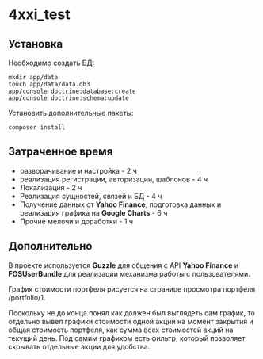 4xxi_test
=========

## Установка
Необходимо создать БД:
```
mkdir app/data
touch app/data/data.db3
app/console doctrine:database:create 
app/console doctrine:schema:update
```
Установить дополнительные пакеты:
```
composer install
```


## Затраченное время
- разворачивание и настройка - 2 ч
- реализация регистрации, авторизации, шаблонов - 4 ч
- Локализация - 2 ч
- Реализация сущностей, связей и БД - 4 ч
- Получение данных от **Yahoo Finance**, подготовка данных и реализация графика на **Google Charts** - 6 ч
- Прочие мелочи и доработки - 1 ч

## Дополнительно
В проекте используется **Guzzle** для общения с API **Yahoo Finance** и **FOSUserBundle** для реализации механизма работы с пользователями.

График стоимости портфеля рисуется на странице просмотра портфеля /portfolio/1. 

Поскольку не до конца понял как должен был выглядеть сам график, то отдельно вывел графики стоимости одной акции на момент закрытия и общая стоимость портфеля, как сумма всех стоимостей акций на текущий день. Под самим графиком есть фильтр, который позволяет скрывать отдельные акции для удобства.